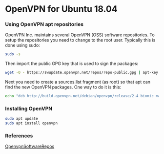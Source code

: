 # OpenVPN for Ubuntu 18.04

### Using OpenVPN apt repositories

OpenVPN Inc. maintains several OpenVPN (OSS) software repositories.
To setup the repositories you need to change to the root user. Typically this is done using sudo: 

```bash
sudo -s
```

Then import the public GPG key that is used to sign the packages:

```bash
wget -O - https://swupdate.openvpn.net/repos/repo-public.gpg | apt-key add -
```

Next you need to create a sources.list fragment (as root) so that apt can find the new OpenVPN packages. One way to do it is this:

```bash
echo "deb http://build.openvpn.net/debian/openvpn/release/2.4 bionic main" > /etc/apt/sources.list.d/openvpn-aptrepo.list
```

### Installing OpenVPN

```bash
sudo apt update
sudo apt install openvpn
```

### References

[OpenvpnSoftwareRepos](https://community.openvpn.net/openvpn/wiki/OpenvpnSoftwareRepos)
